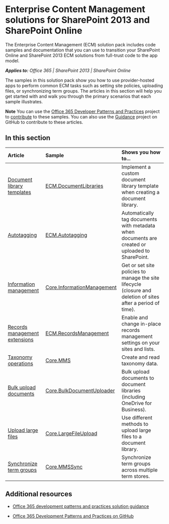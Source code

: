 
# Enterprise Content Management solutions for SharePoint 2013 and SharePoint Online
The Enterprise Content Management (ECM) solution pack includes code samples and documentation that you can use to transition your SharePoint Online and SharePoint 2013 ECM solutions from full-trust code to the app model. 

    
 _**Applies to:** Office 365 | SharePoint 2013 | SharePoint Online_

The samples in this solution pack show you how to use provider-hosted apps to perform common ECM tasks such as setting site policies, uploading files, or synchronizing term groups. The articles in this section will help you get started with and walk you through the primary scenarios that each sample illustrates. 

**Note**  You can use the  [Office 365 Developer Patterns and Practices](https://github.com/OfficeDev/PnP) project to [contribute](https://github.com/OfficeDev/PnP/wiki/contributing-to-Office-365-developer-patterns-and-practices) to these samples. You can also use the [Guidance](https://github.com/OfficeDev/PnP-Guidance) project on GitHub to contribute to these articles.

## In this section

|**Article**|**Sample**|**Shows you how to...**|
|:-----|:-----|:-----|
|[Document library templates](https://msdn.microsoft.com/EN-US/library/dn904531(v=office.15).aspx)|[ECM.DocumentLibraries](https://github.com/OfficeDev/PnP/tree/master/Samples/ECM.DocumentLibraries)|Implement a custom document library template when creating a document library.  |
|[Autotagging](https://msdn.microsoft.com/EN-US/library/dn904532(v=office.15).aspx)|[ECM.Autotagging](https://github.com/OfficeDev/PnP/tree/master/Samples/ECM.AutoTagging)|Automatically tag documents with metadata when documents are created or uploaded to SharePoint. |
|[Information management](https://msdn.microsoft.com/EN-US/library/dn904533(v=office.15).aspx) | [Core.InformationManagement](https://github.com/OfficeDev/PnP/tree/master/Samples/Core.InformationManagement) |Get or set site policies to manage the site lifecycle (closure and deletion of sites after a period of time). |
|[Records management extensions](https://msdn.microsoft.com/EN-US/library/dn904535(v=office.15).aspx)|[ECM.RecordsManagement](https://github.com/OfficeDev/PnP/tree/master/Samples/ECM.RecordsManagement) |Enable and change in-place records management settings on your sites and lists. |
|[Taxonomy operations](https://msdn.microsoft.com/EN-US/library/dn904534(v=office.15).aspx)| [Core.MMS](https://github.com/OfficeDev/PnP/tree/master/Samples/Core.MMS) |Create and read taxonomy data. |
|[Bulk upload documents](https://msdn.microsoft.com/EN-US/library/dn904537(v=office.15).aspx)| [Core.BulkDocumentUploader](https://github.com/OfficeDev/PnP/tree/master/Samples/Core.BulkDocumentUploader) |Bulk upload documents to document libraries (including OneDrive for Business). |
|[Upload large files](https://msdn.microsoft.com/EN-US/library/dn904536(v=office.15).aspx)| [Core.LargeFileUpload](https://github.com/OfficeDev/PnP/tree/master/Samples/Core.LargeFileUpload) |Use different methods to upload large files to a document library. |
|[Synchronize term groups](https://msdn.microsoft.com/EN-US/library/dn904539(v=office.15).aspx)|[Core.MMSSync](https://github.com/OfficeDev/PnP/tree/master/Samples/Core.MMSSync) | Synchronize term groups across multiple term stores.|

## Additional resources
<a name="bk_addresources"> </a>


-  [Office 365 development patterns and practices solution guidance](https://msdn.microsoft.com/en-us/library/dn904529(v=office.15).aspx)
    
-  [Office 365 Development Patterns and Practices on GitHub](https://github.com/OfficeDev/PnP)
    
